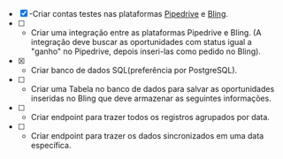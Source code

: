 - [x] -Criar contas testes nas plataformas [Pipedrive](https://www.pipedrive.com/pt) e [Bling](https://www.bling.com.br/home).
- [ ] - Criar uma integração entre as plataformas Pipedrive e Bling. (A integração deve buscar as oportunidades com status igual a "ganho" no Pipedrive, depois inseri-las como pedido no Bling).
- [x] - Criar banco de dados SQL(preferência por PostgreSQL).
- [ ] - Criar uma Tabela no banco de dados para salvar as oportunidades inseridas no Bling que deve armazenar as seguintes informações.
- [ ] - Criar endpoint para trazer todos os registros agrupados por data.
- [ ] - Criar endpoint para trazer os dados sincronizados em uma data específica.
